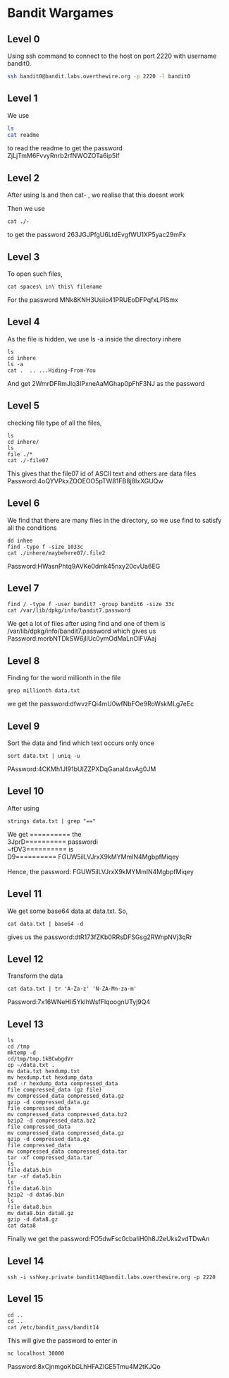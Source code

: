 # Bandit Wargames

## Level 0


Using ssh command to connect to the host on port 2220 with username bandit0. 
```bash
ssh bandit0@bandit.labs.overthewire.org -p 2220 -l bandit0
```

## Level 1
We use 
```bash
ls
cat readme
```
to read the readme to get the password ZjLjTmM6FvvyRnrb2rfNWOZOTa6ip5If

## Level 2
After using ls and then cat- , we realise that this doesnt work

Then we use 
```
cat ./-
```
to get the password 263JGJPfgU6LtdEvgfWU1XP5yac29mFx

## Level 3
To open such files,
```
cat spaces\ in\ this\ filename
```
For the password MNk8KNH3Usiio41PRUEoDFPqfxLPlSmx

## Level 4
As the file is hidden, we use ls -a inside the directory inhere

```
ls
cd inhere
ls -a
cat .  .. ...Hiding-From-You
```

And get 2WmrDFRmJIq3IPxneAaMGhap0pFhF3NJ as the password

## Level 5
checking file type of all the files,
```
ls
cd inhere/
ls
file ./*
cat ./-file07

```
This gives that the file07 id of ASCII text and others are data files<br>
Password:4oQYVPkxZOOEOO5pTW81FB8j8lxXGUQw


## Level 6
We find that there are many files in the directory, so we use find to satisfy all the conditions
```
dd inhee
find -type f -size 1033c 
cat ./inhere/maybehere07/.file2
```
Password:HWasnPhtq9AVKe0dmk45nxy20cvUa6EG

## Level 7

```
find / -type f -user bandit7 -group bandit6 -size 33c
cat /var/lib/dpkg/info/bandit7.password
```
We get a lot of files after using find and one of them is /var/lib/dpkg/info/bandit7.password which gives us
Password:morbNTDkSW6jIlUc0ymOdMaLnOlFVAaj


## Level 8
Finding for the word millionth in the file
```
grep millionth data.txt
```
we get the password:dfwvzFQi4mU0wfNbFOe9RoWskMLg7eEc
## Level 9
Sort the data and find which text occurs only once
```
sort data.txt | uniq -u
```
PAssword:4CKMh1JI91bUIZZPXDqGanal4xvAg0JM

## Level 10
After using 
```
strings data.txt | grep "=="
```
We get ========== the<br>
3JprD========== passwordi<br>
~fDV3========== is<br>
D9========== FGUW5ilLVJrxX9kMYMmlN4MgbpfMiqey<br><br>
Hence, the password: FGUW5ilLVJrxX9kMYMmlN4MgbpfMiqey

## Level 11
We get some base64 data at data.txt. So,
```
cat data.txt | base64 -d
```
gives us the password:dtR173fZKb0RRsDFSGsg2RWnpNVj3qRr

## Level 12
Transform the data
```
cat data.txt | tr 'A-Za-z' 'N-ZA-Mn-za-m'
```
Password:7x16WNeHIi5YkIhWsfFIqoognUTyj9Q4
## Level 13
```
ls
cd /tmp
mktemp -d
cd/tmp/tmp.1kBCwbgdVr
cp ~/data.txt .
mv data.txt hexdump.txt
mv hexdump.txt hexdump_data
xxd -r hexdump_data compressed_data
file compressed_data (gz file)
mv compressed_data compressed_data.gz
gzip -d compressed_data.gz
file compressed_data
mv compressed_data compressed_data.bz2
bzip2 -d compressed_data.bz2
file compressed_data
mv compressed_data compressed_data.gz
gzip -d compressed_data.gz
file compressed_data
mv compressed_data compressed_data.tar
tar -xf compressed_data.tar
ls
file data5.bin
tar -xf data5.bin
ls
file data6.bin
bzip2 -d data6.bin
ls
file data8.bin
mv data8.bin data8.gz
gzip -d data8.gz
cat data8

```
Finally we get the password:FO5dwFsc0cbaIiH0h8J2eUks2vdTDwAn

## Level 14
```
ssh -i sshkey.private bandit14@bandit.labs.overthewire.org -p 2220
```

## Level 15
```
cd ..
cd ..
cat /etc/bandit_pass/bandit14
```
This will give the password to enter in
```
nc localhost 30000
```
Password:8xCjnmgoKbGLhHFAZlGE5Tmu4M2tKJQo

